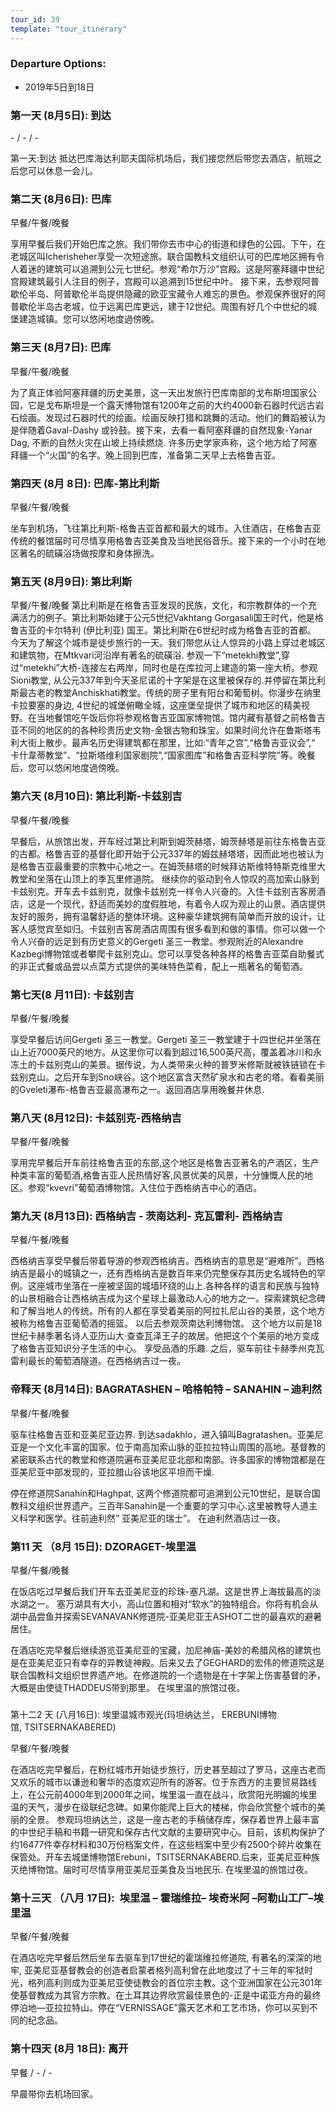 ```yaml
---
tour_id: 39
template: "tour_itinerary"
---
```

### Departure Options:

*   2019年5日到18日

### 第一天 (8月5日): 到达


\- / \- / \-

第一天:到达
抵达巴库海达利耶夫国际机场后，我们接您然后带您去酒店，航班之后您可以休息一会儿。

### 第二天 (8月6日): 巴库


早餐/午餐/晚餐

享用早餐后我们开始巴库之旅。我们带你去市中心的街道和绿色的公园。下午，在老城区叫Icherisheher享受一次短途旅。联合国教科文组织认可的巴库地区拥有令人着迷的建筑可以追溯到公元七世纪。参观“希尔万沙”宫殿。这是阿塞拜疆中世纪宫殿建筑最引人注目的例子，宫殿可以追溯到15世纪中叶。
接下来，去参观阿普歇伦半岛、阿普歇伦半岛提供隐藏的欧亚宝藏令人难忘的景色。参观保养很好的阿普歇伦半岛古老城，位于远离巴库更远，建于12世纪。周围有好几个中世纪的城堡建造城镇。您可以悠闲地度過傍晚。

### 第三天 (8月7日): 巴库


早餐/午餐/晚餐

为了真正体验阿塞拜疆的历史美景，这一天出发旅行巴库南部的戈布斯坦国家公园，它是戈布斯坦是一个露天博物馆有1200年之前的大约4000新石器时代远古岩石绘画。发现过石器时代的绘画。绘画反映打猎和跳舞的活动。他们的舞蹈被认为是伴随着Gaval-Dashy 或铃鼓。接下来，去看一看阿塞拜疆的自然现象-Yanar Dag, 不断的自然火灾在山坡上持续燃烧. 许多历史学家声称，这个地方给了阿塞拜疆一个“火国”的名字。晚上回到巴库，准备第二天早上去格鲁吉亚。

### 第四天 (8月 8日): 巴库-第比利斯


早餐/午餐/晚餐

坐车到机场，飞往第比利斯-格鲁吉亚首都和最大的城市。入住酒店，在格鲁吉亚传统的餐馆届时可尽情享用格鲁吉亚美食及当地民俗音乐。接下来的一个小时在地区著名的硫磺浴场做按摩和身体擦洗。

### 第五天 (8月9日): 第比利斯  


早餐/午餐/晚餐
第比利斯是在格鲁吉亚发现的民族，文化，和宗教群体的一个充满活力的例子。第比利斯始建于公元5世纪Vakhtang Gorgasali国王时代，他是格鲁吉亚的卡尔特利 (伊比利亚) 国王。第比利斯在6世纪时成为格鲁吉亚的首都。
今天为了解这个城市是徒步旅行的一天。我们带您从让人惊异的小路上穿过老城区和建筑物，在Mtkvari河沿岸有著名的硫磺浴. 参观一下“metekhi教堂”,穿过“metekhi”大桥-连接左右两岸，同时也是在库拉河上建造的第一座大桥。参观Sioni教堂, 从公元337年到今天圣尼诺的十字架是在这里被保存的.并停留在第比利斯最古老的教堂Anchiskhati教堂。传统的房子里有阳台和葡萄树。你漫步在纳里卡拉要塞的身边, 4世纪的城堡俯瞰全城，这座堡垒提供了城市和地区的精美视野。在当地餐馆吃午饭后你将参观格鲁吉亚国家博物馆。馆内藏有基督之前格鲁吉亚不同的地区的的各种珍贵历史文物-金银古物和珠宝。如果时间允许在鲁斯塔韦利大街上散步。最声名历史得建筑都在那里，比如:“青年之宫”,“格鲁吉亚议会”,“ 卡什韋蒂教堂”、“拉斯塔维利国家剧院”,“国家图库”和格鲁吉亚科学院”等。晚餐后，您可以悠闲地度過傍晚。

### 第六天 (8月10日): 第比利斯-卡兹别吉


早餐/午餐/晚餐


早餐后，从旅馆出发，开车经过第比利斯到姆茨赫塔，姆茨赫塔是前往东格鲁吉亚的古都。格鲁吉亚的基督化即开始于公元337年的姆兹赫塔塔，因而此地也被认为是格鲁吉亚最重要的宗教中心地之一。在姆茨赫塔的时候拜访斯维特特斯克维里大教堂和坐落在山顶上的季瓦里修道院。
继续你的驱动到令人惊叹的高加索山脉到卡兹别克。开车去卡兹别克，就像卡兹别克一样令人兴奋的。入住卡兹别吉客房酒店，这是一个现代，舒适而美妙的度假胜地，有着令人叹为观止的山景。酒店提供友好的服务，拥有温馨舒适的整体环境。这种豪华建筑拥有简单而开放的设计，让客人感觉宾至如归。卡兹别吉客房酒店周围有很多看到和做的事情。你可以做一个令人兴奋的远足到有历史意义的Gergeti 圣三一教堂。参观附近的Alexandre Kazbegi博物馆或者攀爬卡兹别克山。您可以享受各种各样的格鲁吉亚菜自助餐式的非正式餐或品尝以点菜方式提供的美味特色菜肴，配上一瓶著名的葡萄酒。

### 第七天(8 月11日): 卡兹别吉


早餐/午餐/晚餐

享受早餐后访问Gergeti 圣三一教堂。Gergeti 圣三一教堂建于十四世纪并坐落在山上近7000英尺的地方。从这里你可以看到超过16,500英尺高，覆盖着冰川和永冻土的卡兹别克山的美景。据传说，为人类带来火种的普罗米修斯就被铁链锁在卡兹别克山。之后开车到Sno峡谷。这个地区富含天然矿泉水和古老的塔。看看美丽的Gveleti瀑布-格鲁吉亚最高瀑布之一。返回酒店享用晚餐并休息.

### 第八天 (8月12日): 卡兹别克-西格纳吉


早餐/午餐/晚餐

享用完早餐后开车前往格鲁吉亚的东部,这个地区是格鲁吉亚著名的产酒区，生产种类丰富的葡萄酒,格鲁吉亚人民热情好客,风景优美的风景，十分慷慨人民的地区。参观“kvevri”葡萄酒博物馆。入住位于西格纳吉中心的酒店。

### 第九天 (8月13日): 西格纳吉 \- 茨南达利\- 克瓦雷利\- 西格纳吉

早餐/午餐/晚餐

西格纳吉享受早餐后带着导游的参观西格纳吉。西格纳吉的意思是“避难所”。西格纳吉是最小的城镇之一，还有西格纳吉是数百年来仍完整保存其历史名城特色的罕例。这座城市坐落在一座被坚固的城墙环绕的山上.各种各样的语言和民族与独特的山景相融合让西格纳吉成为这个星球上最激动人心的地方之一。探索建筑纪念碑和了解当地人的传统。所有的人都在享受着美丽的阿拉扎尼山谷的美景，这个地方被称为格鲁吉亚葡萄酒的摇篮。
以后去参观茨南达利博物馆。 这个地方以前是18世纪卡赫季著名诗人亚历山大·查查瓦泽王子的故居。他把这个个美丽的地方变成了格鲁吉亚知识分子生活的中心。
享受品酒的乐趣. 之后，驱车前往卡赫季州克瓦雷利最长的葡萄酒隧道。在西格纳吉过一夜。

### 帝释天 (8月14日): BAGRATASHEN – 哈格帕特 – SANAHIN – 迪利然


早餐/午餐/晚餐

驱车往格鲁吉亚和亚美尼亚边界. 到达sadakhlo，进入镇叫Bagratashen。亚美尼亚是一个文化丰富的国家。位于南高加索山脉的亚拉拉特山周围的高地。基督教的紧密联系古代的教堂和修道院遍布亚美尼亚北部和南部。许多国家的博物馆都是在亚美尼亚中部发现的，亚拉腊山谷该地区平坦而干燥. 

停在修道院Sanahin和Haghpat, 这两个修道院都可追溯到公元10世纪，是联合国教科文组织世界遗产。三百年Sanahin是一个重要的学习中心.这里被教导人道主义科学和医学。往前迪利然” 亚美尼亚的瑞士”。 在迪利然酒店过一夜。

### 第11 天 （8月 15日): DZORAGET-埃里温

早餐/午餐/晚餐

在饭店吃过早餐后我们开车去亚美尼亚的珍珠-塞凡湖。这是世界上海拔最高的淡水湖之一。 塞万湖具有大小，高山位置和相对“软水”的独特组合。你将有机会从湖中品尝鱼并探索SEVANAVANK修道院-亚美尼亚王ASHOT二世的最喜欢的避暑居住。

在酒店吃完早餐后继续游览亚美尼亚的宝藏，加尼神庙-美妙的希腊风格的建筑也是在亚美尼亚只有幸存的异教徒神殿。后来又去了GEGHARD的宏伟的修道院这是联合国教科文组织世界遗产地。在修道院的一个遗物是在十字架上伤害基督的矛，大概是由使徒THADDEUS带到那里。
在埃里温的旅馆过夜。


###   
第十二2 天 (八月16日): 埃里温城市观光(玛坦纳达兰， EREBUNI博物馆, TSITSERNAKABERED)


早餐/午餐/晚餐

在酒店吃完早餐后，在粉红城市开始徒步旅行，历史甚至超过了罗马，这座古老而又欢乐的城市以谦逊和奢华的态度欢迎所有的游客。位于东西方的主要贸易路线上，在公元前4000年到2000年之间，埃里温一直在战斗，欣赏阳光明媚的埃里温的天气，漫步在级联纪念碑。如果你能爬上巨大的楼梯，你会欣赏整个城市的美丽的全景。
参观玛坦纳达兰，这是一座古老的手稿储存库，保存着世界上最丰富的中世纪手稿和书籍一研究和保存古代文献的主要研究中心。目前，该机构保护了约16477件幸存材料和30万份档案文件，在这些档案中至少有2500个碎片收集在保管处。开车去城堡博物馆Erebuni，TSITSERNAKABERD.后来，亚美尼亚种族灭绝博物馆。届时可尽情享用亚美尼亚美食及当地民乐. 在埃里温的旅馆过夜。

### 第十三天 （八月 17日):  埃里温 – 霍瑞维拉– 埃奇米阿 –阿勒山工厂–埃里温

早餐/午餐/晚餐

在酒店吃完早餐后然后坐车去驱车到17世纪的霍瑞维拉修道院, 有著名的深深的地牢, 亚美尼亚基督教会的创造者启蒙者格列高利曾在此地度过了十三年的牢狱时光，格列高利则成为亚美尼亚使徒教会的首位宗主教。这个亚洲国家在公元301年使基督教成为其官方宗教。在土耳其边界欣赏最佳景色的-正是中诺亚方舟的最终停泊地—亚拉拉特山。停在“VERNISSAGE”露天艺术和工艺市场，你可以买到不同的纪念品。

### 第十四天 (8月 18日): 离开


早餐 / \- / \-

早晨带你去机场回家。

